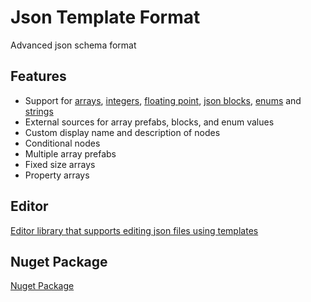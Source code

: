 ﻿# Json Template Format

Advanced json schema format

## Features
- Support for [arrays](https://github.com/aAndrzej-dev/Aadev.JTF/blob/main/src/Types/JtArray.cs), [integers](https://github.com/aAndrzej-dev/Aadev.JTF/blob/main/src/Types/JtInt.cs), [floating point](https://github.com/aAndrzej-dev/Aadev.JTF/blob/main/src/Types/JtFloat.cs), [json blocks](https://github.com/aAndrzej-dev/Aadev.JTF/blob/main/src/Types/JtBlock.cs), [enums](https://github.com/aAndrzej-dev/Aadev.JTF/blob/main/src/Types/JtEnum.cs) and [strings](https://github.com/aAndrzej-dev/Aadev.JTF/blob/main/src/Types/JtString.cs)
- External sources for array prefabs, blocks, and enum values
- Custom display name and description of nodes
- Conditional nodes
- Multiple array prefabs
- Fixed size arrays
- Property arrays

## Editor
[Editor library that supports editing json files using templates](https://github.com/aAndrzej-dev/Aadev.JTF.Editor)
## Nuget Package
[Nuget Package](https://www.nuget.org/packages/Aadev.JTF)